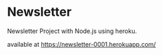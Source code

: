 # Newsletter
Newsletter Project with Node.js using heroku.

available at https://newsletter-0001.herokuapp.com/

